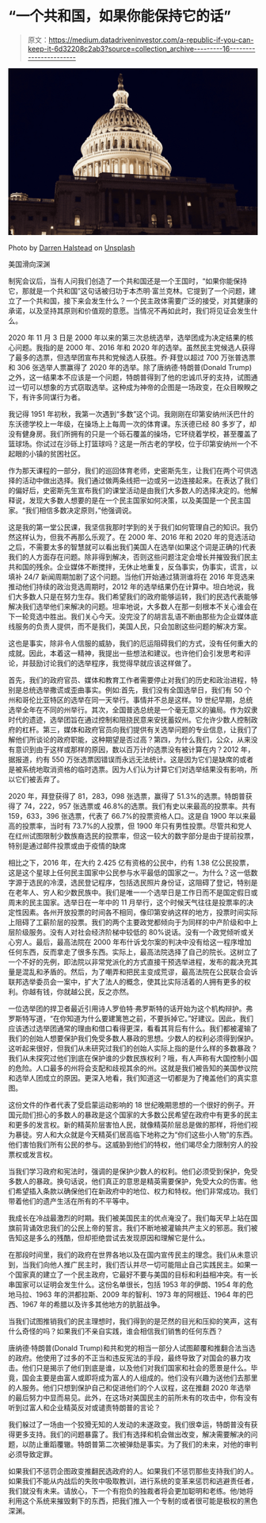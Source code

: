 # “一个共和国，如果你能保持它的话”

> 原文：<https://medium.datadriveninvestor.com/a-republic-if-you-can-keep-it-6d32208c2ab3?source=collection_archive---------16----------------------->

![](img/939fa65f7d674518790e2965f2faf28d.png)

Photo by [Darren Halstead](https://unsplash.com/@darren1303?utm_source=unsplash&utm_medium=referral&utm_content=creditCopyText) on [Unsplash](https://unsplash.com/s/photos/government?utm_source=unsplash&utm_medium=referral&utm_content=creditCopyText)

美国滑向深渊

制宪会议后，当有人问我们创造了一个共和国还是一个王国时，“如果你能保持它，那就是一个共和国”这句话被归功于本杰明·富兰克林。它提到了一个问题，建立了一个共和国，接下来会发生什么？一个民主政体需要广泛的接受，对其健康的承诺，以及坚持其原则和价值观的意愿。当情况不再如此时，我们将见证会发生什么。

2020 年 11 月 3 日是 2000 年以来的第三次总统选举，选举团成为决定结果的核心问题。我指的是 2000 年、2016 年和 2020 年的选举。虽然民主党候选人获得了最多的选票，但选举团宣布共和党候选人获胜。乔·拜登以超过 700 万张普选票和 306 张选举人票赢得了 2020 年的选举。除了唐纳德·特朗普(Donald Trump)之外，这一结果本不应该是一个问题，特朗普得到了他的忠诚爪牙的支持，试图通过一切可以想象的方式窃取选举。这种成为神帝的企图是一场政变，在众目睽睽之下，有许多同谋行为者。

我记得 1951 年初秋，我第一次遇到“多数”这个词。我刚刚在印第安纳州沃巴什的东沃德学校上一年级，在操场上上每周一次的体育课。东沃德已经 80 多岁了，却没有健身房。我们所拥有的只是一个砾石覆盖的操场，它环绕着学校，甚至覆盖了篮球场。你试过在沙砾上打篮球吗？这是一所古老的学校，位于印第安纳州一个不起眼的小镇的贫困社区。

作为那天课程的一部分，我们的巡回体育老师，史密斯先生，让我们在两个可供选择的活动中做出选择。我们通过做两条线把一边或另一边连接起来。在表达了我们的偏好后，史密斯先生宣布我们的课堂活动是由我们大多数人的选择决定的。他解释说，发现大多数人想要的是在一个民主国家如何决策，以及美国是一个民主国家。“我们相信多数决定原则，”他强调说。

这是我的第一堂公民课，我坚信我那时学到的关于我们如何管理自己的知识。我仍然这样认为，但我不再那么乐观了。在 2000 年、2016 年和 2020 年的竞选活动之后，不需要太多的智慧就可以看出我们美国人在选举(如果这个词是正确的)代表我们的人方面存在问题。除非得到解决，否则这些问题注定会增长并摧毁我们民主共和国的残余。企业媒体不断搅拌，无休止地重复，反刍事实，伪事实，谎言，以填补 24/7 新闻周期加剧了这个问题。当他们开始通过猜测谁将在 2016 年竞选来推动他们持续的政治竞选周期时，2012 年的选举结果仍在计算中。坦白地说，我们大多数人只是在努力生存。我们希望我们的政府能够运转，我们的民选代表能够解决我们选举他们来解决的问题。坦率地说，大多数人在那一刻根本不关心谁会在下一轮竞选中胜出。我们关心今天。没完没了的胡言乱语不断由那些为企业媒体底线服务的负责人提供，而不是我们，美国人民，只会加剧这些问题的解决方案。

这也是事实，除非令人信服的威胁，我们的厄运阻碍我们的方式，没有任何重大的成就。因此，本着这一精神，我提出一些想法和建议。也许他们会引发思考和评论，并鼓励讨论我们的选举程序，我觉得早就应该这样做了。

首先，我们的政府官员、媒体和教育工作者需要停止对我们的历史和政治进程，特别是总统选举撒谎或歪曲事实。例如:首先，我们没有全国选举日，我们有 50 个州和哥伦比亚特区的选举在同一天举行。事情并不总是这样。19 世纪早期，总统选举全年在不同的州举行。其次，全国普选总统是一个毫无意义的骗局。作为奴隶时代的遗迹，选举团旨在通过控制和阻挠民意来安抚蓄奴州。它允许少数人控制政府的杠杆。第三，媒体和政府官员向我们提供有关选举问题的专业信息，让我们了解他们所谈论的政府职能，这种期望是否过高？第四，为什么我们，公众，从来没有意识到由于这样或那样的原因，数以百万计的选票没有被计算在内？2012 年，据报道，约有 550 万张选票因错误而永远无法统计。这是因为它们是缺席的或者是被系统地取消资格的临时选票。因为人们认为计算它们对选举结果没有影响，所以它们被丢弃了。

2020 年，拜登获得了 81，283，098 张选票，赢得了 51.3%的选票。特朗普获得了 74，222，957 张选票或 46.8%的选票。我们有史以来最高的投票率。共有 159，633，396 张选票，代表了 66.7%的投票资格人口。这是自 1900 年以来最高的投票率，当时有 73.7%的人投票，但 1900 年只有男性投票。尽管共和党人在红州试图限制少数族裔选民的投票率，但这一较大的数字部分是由于提前投票，特别是通过邮件投票或由于疫情的缺席

相比之下，2016 年，在大约 2.425 亿有资格的公民中，约有 1.38 亿公民投票，这是这个星球上任何民主国家中公民参与水平最低的国家之一。为什么？这一低数字源于选民的冷漠，选民登记程序，包括选民照片身份证，这阻碍了登记，特别是在老年人、穷人和少数民族中。我们是唯一一个选举日是工作日而不是国定假日或周末的民主国家。选举日在一年中的 11 月举行，这个时候天气往往是投票率的决定性因素。各州开放投票的时间各不相同，像印第安纳这样的地方，投票时间实际上阻碍了工薪阶层的投票。我们的两个主要政党都倾向于为同样的中产阶级和中上层阶级服务。没有人对社会经济阶梯中较低的 80%说话。没有一个政党倾听或关心穷人。最后，最高法院在 2000 年布什诉戈尔案的判决中没有给这一程序增加任何东西，反而拿走了很多东西。实际上，最高法院选择了自己的院长。这树立了一个不好的先例，即法院以非常党派化的方式直接干预选举进程，发布的裁决充其量是混乱和矛盾的。然后，为了嘲弄和把民主变成荒谬，最高法院在公民联合会诉联邦选举委员会一案中，扩大了法人的概念，使其比实际活着的人拥有更多的权利。你越有钱，你就越公民，反之亦然。

一位选举团的捍卫者最近引用诗人罗伯特·弗罗斯特的话开始为这个机构辩护。弗罗斯特写道，“在你知道为什么要建篱笆之前，不要拆掉它。”好建议。因此，我们应该透过选举团通常的理由和借口看得更深，看看其背后有什么。我们都被灌输了我们的创始人想要保护我们免受多数人暴政的思想。少数人的权利必须得到保护。这听起来很好，但我们从未研究过我们的创始人实际上指的是什么样的多数暴政？我们从未探究过他们到底在保护谁的少数民族权利？哦，有人声称有大国控制小国的危险。人口最多的州将会支配和歧视其余的州。这就是我们被告知的美国参议院和选举人团成立的原因。更深入地看，我们知道这一切都是为了掩盖他们的真实意图。

这份文件的作者代表了受启蒙运动影响的 18 世纪晚期思想的一个很好的例子。开国元勋们担心的多数人的暴政是这个国家的大多数公民希望在政府中有更多的民主和更多的发言权。新的精英阶层害怕人民，就像精英阶层总是做的那样，将他们视为暴徒。穷人和大众就是今天精英们居高临下地称之为“你们这些小人物”的东西。他们害怕我们所有公民的参与。这威胁到他们的特权，他们竭尽全力限制穷人的投票权或发言权。

当我们学习政府和宪法时，强调的是保护少数人的权利。他们必须受到保护，免受多数人的暴政。换句话说，他们真正的意思是精英需要保护，免受大众的伤害。他们希望插入条款以确保他们在新政府中的地位、权力和特权。他们非常成功。我们带着他们的遗产生活在所有的不平等中。

我成长在冷战最激烈的时期。我们被美国民主的优点淹没了。我们每天早上站在国旗前背诵效忠我们的公民上帝的誓言。我们不断地被灌输共产主义的邪恶。我们被告知这是多么的残酷，但却拒绝尝试去发现原因和理解它是什么。

在那段时间里，我们的政府在世界各地以及在国内宣传民主的理念。我们从未意识到，当我们向他人推广民主时，我们否认并尽一切可能阻止自己实践民主。如果一个国家真的建立了一个民主政府，它最好不要与美国的目标和利益相冲突。有一长串国家可以证明会发生什么。这份名单很长，包括 1953 年的伊朗、1954 年的危地马拉、1963 年的洪都拉斯、2009 年的智利、1973 年的阿根廷、1964 年的巴西、1967 年的希腊以及许多其他地方的肮脏战争。

当我们试图推销我们的民主理想时，我们得到的是茫然的目光和压抑的笑声，这有什么奇怪的吗？如果我们不亲自实践，谁会相信我们销售的任何东西？

唐纳德·特朗普(Donald Trump)和共和党的相当一部分人试图颠覆和推翻合法当选的政府。他使用了过多的不正当和违反宪法的手段，最终导致了对国会的暴力攻击。他们只是揭示了他们到底是谁，以及他们对我们国家和社会的愿景是什么。毕竟，国会主要是由富人或即将成为富人的人组成的。他们没有兴趣为送他们去那里的人服务。他们只想到保护自己和促进他们的个人议程，这在推翻 2020 年选举的最后努力中显而易见。此外，在这场对美国民主的前所未有的攻击中，你有没有听到过富人和企业精英反对或谴责特朗普的言论？

我们躲过了一场由一个狡猾无知的人发动的未遂政变。我们很幸运，特朗普没有获得更多支持。我们的问题暴露了。我们有选择和机会做出改变，解决需要解决的问题，以防止重蹈覆辙。特朗普第二次被弹劾是事实。为了我们的未来，对他的审判必须导致定罪。

如果我们不惩罚企图政变推翻民选政府的人。如果我们不惩罚那些支持我们的人。如果我们不能从内战后的失败中吸取教训，进行系统的变革来惩罚和逃避责任者，我们就没有未来。请放心，下一个有抱负的独裁者将会更加聪明和老练。他/她将利用这个系统来摧毁剩下的东西，把我们推入一个专制的或者很可能是极权的黑色深渊。